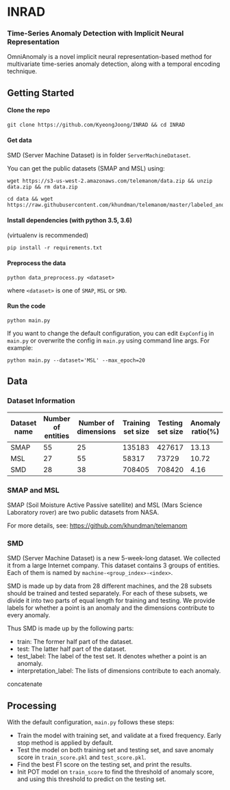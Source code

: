 # INRAD



### Time-Series Anomaly Detection with Implicit Neural Representation

OmniAnomaly is a novel implicit neural representation-based method for multivariate time-series anomaly detection, along with a temporal encoding technique. 


## Getting Started


#### Clone the repo

```
git clone https://github.com/KyeongJoong/INRAD && cd INRAD
```

#### Get data

SMD (Server Machine Dataset) is in folder `ServerMachineDataset`. 

You can get the public datasets (SMAP and MSL) using:

```shell
wget https://s3-us-west-2.amazonaws.com/telemanom/data.zip && unzip data.zip && rm data.zip

cd data && wget https://raw.githubusercontent.com/khundman/telemanom/master/labeled_anomalies.csv
```

#### Install dependencies (with python 3.5, 3.6) 

(virtualenv is recommended)

```shell
pip install -r requirements.txt
```

#### Preprocess the data

```shell
python data_preprocess.py <dataset>
```

where `<dataset>` is one of `SMAP`, `MSL` or `SMD`.

#### Run the code

```
python main.py
```

If you want to change the default configuration, you can edit `ExpConfig` in `main.py` or overwrite the config in `main.py` using command line args. For example:

```
python main.py --dataset='MSL' --max_epoch=20
```



## Data

### Dataset Information

| Dataset name| Number of entities | Number of dimensions | Training set size |Testing set size |Anomaly ratio(%)|
|------|----|----|--------|--------|-------|
| SMAP | 55 | 25 | 135183 | 427617 | 13.13 |
|MSL | 27 | 55 | 58317 | 73729 | 10.72|
|SMD | 28 |38 | 708405 | 708420 | 4.16 |



### SMAP and MSL

SMAP (Soil Moisture Active Passive satellite) and MSL (Mars Science Laboratory rover) are two public datasets from NASA.

For more details, see: <https://github.com/khundman/telemanom>



### SMD

SMD (Server Machine Dataset) is a new 5-week-long dataset. We collected it from a large Internet company. This dataset contains 3 groups of entities. Each of them is named by `machine-<group_index>-<index>`.

SMD is made up by data from 28 different machines, and the 28 subsets should be trained and tested separately. For each of these subsets, we divide it into two parts of equal length for training and testing. We provide labels for whether a point is an anomaly and the dimensions contribute to every anomaly.

Thus SMD is made up by the following parts:

* train: The former half part of the dataset.
* test: The latter half part of the dataset.
* test_label: The label of the test set. It denotes whether a point is an anomaly. 
* interpretation_label: The lists of dimensions contribute to each anomaly.

concatenate



## Processing

With the default configuration, `main.py` follows these steps:

* Train the model with training set, and validate at a fixed frequency. Early stop method is applied by default.
* Test the model on both training set and testing set, and save anomaly score in `train_score.pkl` and `test_score.pkl`.
* Find the best F1 score on the testing set, and print the results.
* Init POT model on `train_score` to find the threshold of anomaly score, and using this threshold to predict on the testing set.

